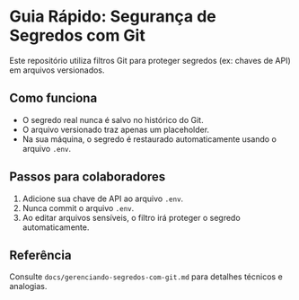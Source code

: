 # Guia Rápido: Segurança de Segredos com Git

Este repositório utiliza filtros Git para proteger segredos (ex: chaves de API) em arquivos versionados.

## Como funciona
- O segredo real nunca é salvo no histórico do Git.
- O arquivo versionado traz apenas um placeholder.
- Na sua máquina, o segredo é restaurado automaticamente usando o arquivo `.env`.

## Passos para colaboradores
1. Adicione sua chave de API ao arquivo `.env`.
2. Nunca commit o arquivo `.env`.
3. Ao editar arquivos sensíveis, o filtro irá proteger o segredo automaticamente.

## Referência
Consulte `docs/gerenciando-segredos-com-git.md` para detalhes técnicos e analogias.
